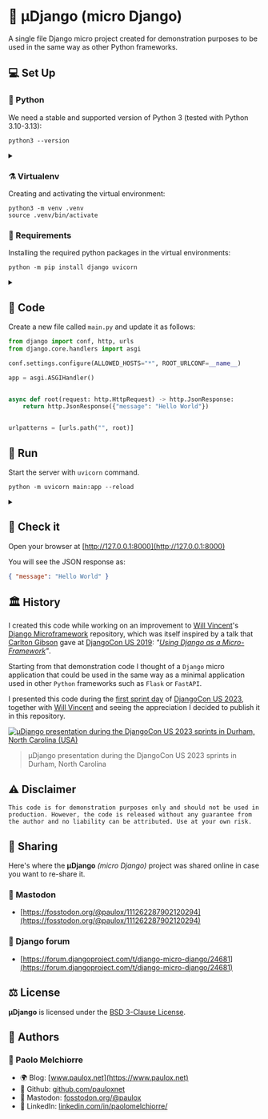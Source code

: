 # 🧬 μDjango (micro Django)

A single file Django micro project created for demonstration purposes to be used in the same way as other Python frameworks.

## 💻 Set Up

### 🐍 Python

We need a stable and supported version of Python 3 (tested with Python 3.10-3.13):

```console
python3 --version
```

<details><summary></summary><pre>Python 3.13.3</pre></details>

### ⚗️ Virtualenv

Creating and activating the virtual environment:

```console
python3 -m venv .venv
source .venv/bin/activate
```

### 🧩 Requirements

Installing the required python packages in the virtual environments:

```console
python -m pip install django uvicorn
```

<details><summary></summary><pre>Collecting django
  Using cached django-5.2.1-py3-none-any.whl.metadata (4.1 kB)
Collecting uvicorn
  Using cached uvicorn-0.34.2-py3-none-any.whl.metadata (6.5 kB)
Collecting asgiref>=3.8.1 (from django)
  Using cached asgiref-3.8.1-py3-none-any.whl.metadata (9.3 kB)
Collecting sqlparse>=0.3.1 (from django)
  Using cached sqlparse-0.5.3-py3-none-any.whl.metadata (3.9 kB)
Collecting click>=7.0 (from uvicorn)
  Using cached click-8.2.0-py3-none-any.whl.metadata (2.5 kB)
Collecting h11>=0.8 (from uvicorn)
  Using cached h11-0.16.0-py3-none-any.whl.metadata (8.3 kB)
Using cached django-5.2.1-py3-none-any.whl (8.3 MB)
Using cached uvicorn-0.34.2-py3-none-any.whl (62 kB)
Using cached asgiref-3.8.1-py3-none-any.whl (23 kB)
Using cached click-8.2.0-py3-none-any.whl (102 kB)
Using cached h11-0.16.0-py3-none-any.whl (37 kB)
Using cached sqlparse-0.5.3-py3-none-any.whl (44 kB)
Installing collected packages: sqlparse, h11, click, asgiref, uvicorn, django
Successfully installed asgiref-3.8.1 click-8.2.0 django-5.2.1 h11-0.16.0 sqlparse-0.5.3 uvicorn-0.34.2</pre></details>

## 🧮 Code

Create a new file called `main.py` and update it as follows:

```python
from django import conf, http, urls
from django.core.handlers import asgi

conf.settings.configure(ALLOWED_HOSTS="*", ROOT_URLCONF=__name__)

app = asgi.ASGIHandler()


async def root(request: http.HttpRequest) -> http.JsonResponse:
    return http.JsonResponse({"message": "Hello World"})


urlpatterns = [urls.path("", root)]
```

## 🏃 Run

Start the server with `uvicorn` command.

```console
python -m uvicorn main:app --reload
```

<details><summary></summary><pre>INFO:     Uvicorn running on http://127.0.0.1:8000 (Press CTRL+C to quit)
INFO:     Started reloader process [...] using StatReload
INFO:     Started server process [...]
INFO:     Waiting for application startup.
INFO:     ASGI 'lifespan' protocol appears unsupported.
INFO:     Application startup complete.</pre></details>

## 🔬 Check it

Open your browser at [http://127.0.0.1:8000](http://127.0.0.1:8000)

You will see the JSON response as:

```json
{ "message": "Hello World" }
```

## 🏛️ History

I created this code while working on an improvement to [Will Vincent](https://github.com/wsvincent)'s [Django Microframework](https://github.com/wsvincent/django-microframework) repository, which was itself inspired by a talk that [Carlton Gibson](https://github.com/carltongibson) gave at [DjangoCon US 2019](https://2019.djangocon.us/talks/using-django-as-a-micro-framework-on-the/): _"[Using Django as a Micro-Framework](https://www.youtube.com/watch?v=w9cYEovduWI)"_.

Starting from that demonstration code I thought of a `Django` micro application that could be used in the same way as a minimal application used in other `Python` frameworks such as `Flask` or `FastAPI`.

I presented this code during the [first sprint day](https://2023.djangocon.us/sprints/thursday/) of [DjangoCon US 2023](https://2023.djangocon.us), together with [Will Vincent](https://github.com/wsvincent) and seeing the appreciation I decided to publish it in this repository.

[![μDjango presentation during the DjangoCon US 2023 sprints in Durham, North Carolina (USA)](https://cdn.fosstodon.org/media_attachments/files/111/262/282/120/320/402/original/0b644dcffe2eeecf.jpg "© 2023 Paolo Melchiorre CC BY-NC-SA “μDjango presentation during the DjangoCon US 2023 sprints in Durham, North Carolina (USA)”")](https://fosstodon.org/@paulox/111262287902120294)

> μDjango presentation during the DjangoCon US 2023 sprints in Durham, North Carolina

## ⚠️ Disclaimer

`This code is for demonstration purposes only and should not be used in production. However, the code is released without any guarantee from the author and no liability can be attributed. Use at your own risk.`

## 💬 Sharing

Here's where the **μDjango** _(micro Django)_ project was shared online in case you want to re-share it.

### 🦣 Mastodon

- [https://fosstodon.org/@paulox/111262287902120294](https://fosstodon.org/@paulox/111262287902120294)

### 📣 Django forum

- [https://forum.djangoproject.com/t/django-micro-django/24681](https://forum.djangoproject.com/t/django-micro-django/24681)

## ⚖️ License

**μDjango** is licensed under the [BSD 3-Clause License](https://github.com/pauloxnet/uDjango/blob/main/LICENSE).

## 👥 Authors

### 👤 Paolo Melchiorre

- 🌍 Blog: [www.paulox.net](https://www.paulox.net)
- 🐙 Github: [github.com/pauloxnet](https://github.com/pauloxnet)
- 🦣 Mastodon: [fosstodon.org/@paulox](https://fosstodon.org/@paulox)
- 👔 LinkedIn: [linkedin.com/in/paolomelchiorre/](https://www.linkedin.com/in/paolomelchiorre/)
